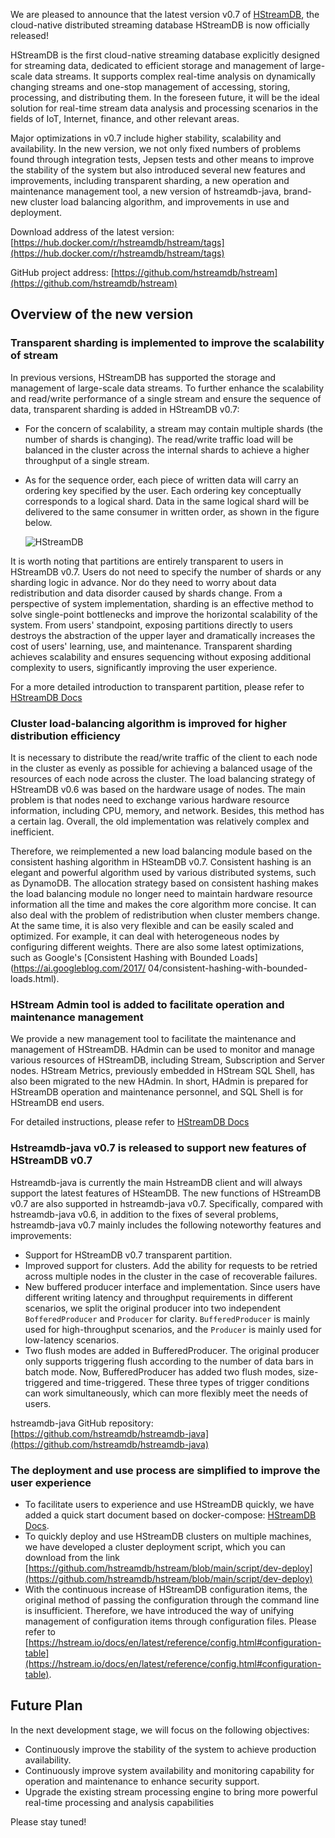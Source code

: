 We are pleased to announce that the latest version v0.7 of [HStreamDB](https://hstream.io), the cloud-native distributed streaming database HStreamDB is now officially released!

HStreamDB is the first cloud-native streaming database explicitly designed for streaming data, dedicated to efficient storage and management of large-scale data streams. It supports complex real-time analysis on dynamically changing streams and one-stop management of accessing, storing, processing, and distributing them. In the foreseen future, it will be the ideal solution for real-time stream data analysis and processing scenarios in the fields of IoT, Internet, finance, and other relevant areas.

Major optimizations in v0.7 include higher stability, scalability and availability. In the new version, we not only fixed numbers of problems found through integration tests, Jepsen tests and other means to improve the stability of the system but also introduced several new features and improvements, including transparent sharding, a new operation and maintenance management tool, a new version of hstreamdb-java, brand-new cluster load balancing algorithm, and improvements in use and deployment.

Download address of the latest version: [https://hub.docker.com/r/hstreamdb/hstream/tags](https://hub.docker.com/r/hstreamdb/hstream/tags) 

GitHub project address: [https://github.com/hstreamdb/hstream](https://github.com/hstreamdb/hstream) 

## Overview of the new version

### Transparent sharding is implemented to improve the scalability of stream

In previous versions, HStreamDB has supported the storage and management of large-scale data streams. To further enhance the scalability and read/write performance of a single stream and ensure the sequence of data, transparent sharding is added in HStreamDB v0.7:

- For the concern of scalability, a stream may contain multiple shards (the number of shards is changing). The read/write traffic load will be balanced in the cluster across the internal shards to achieve a higher throughput of a single stream.

- As for the sequence order, each piece of written data will carry an ordering key specified by the user. Each ordering key conceptually corresponds to a logical shard. Data in the same logical shard will be delivered to the same consumer in written order, as shown in the figure below.

  ![HStreamDB](https://static.emqx.net/images/dffa53e70e086e03fe2c537321eacd7f.png)

It is worth noting that partitions are entirely transparent to users in HStreamDB v0.7. Users do not need to specify the number of shards or any sharding logic in advance. Nor do they need to worry about data redistribution and data disorder caused by shards change. From a perspective of system implementation, sharding is an effective method to solve single-point bottlenecks and improve the horizontal scalability of the system. From users' standpoint, exposing partitions directly to users destroys the abstraction of the upper layer and dramatically increases the cost of users' learning, use, and maintenance. Transparent sharding achieves scalability and ensures sequencing without exposing additional complexity to users, significantly improving the user experience.

For a more detailed introduction to transparent partition, please refer to [HStreamDB Docs](https://hstream.io/docs/en/latest/concepts/transparent-sharding.html)

### Cluster load-balancing algorithm is improved for higher distribution efficiency

It is necessary to distribute the read/write traffic of the client to each node in the cluster as evenly as possible for achieving a balanced usage of the resources of each node across the cluster. The load balancing strategy of HStreamDB v0.6 was based on the hardware usage of nodes. The main problem is that nodes need to exchange various hardware resource information, including CPU, memory, and network. Besides, this method has a certain lag. Overall, the old implementation was relatively complex and inefficient.

Therefore, we reimplemented a new load balancing module based on the consistent hashing algorithm in HSteamDB v0.7. Consistent hashing is an elegant and powerful algorithm used by various distributed systems, such as DynamoDB. The allocation strategy based on consistent hashing makes the load balancing module no longer need to maintain hardware resource information all the time and makes the core algorithm more concise. It can also deal with the problem of redistribution when cluster members change. At the same time, it is also very flexible and can be easily scaled and optimized. For example, it can deal with heterogeneous nodes by configuring different weights. There are also some latest optimizations, such as Google's [Consistent Hashing with Bounded Loads](https://ai.googleblog.com/2017/ 04/consistent-hashing-with-bounded-loads.html).

### HStream Admin tool is added to facilitate operation and maintenance management

We provide a new management tool to facilitate the maintenance and management of HStreamDB. HAdmin can be used to monitor and manage various resources of HStreamDB, including Stream, Subscription and Server nodes. HStream Metrics, previously embedded in HStream SQL Shell, has also been migrated to the new HAdmin. In short, HAdmin is prepared for HStreamDB operation and maintenance personnel, and SQL Shell is for HStreamDB end users.

For detailed instructions, please refer to [HStreamDB Docs](https://hstream.io/docs/en/latest/admin/admin.html#server-command)

### **Hstreamdb-java v0.7 is released to support new features of HStreamDB v0.7**

Hstreamdb-java is currently the main HstreamDB client and will always support the latest features of HSteamDB. The new functions of HStreamDB v0.7 are also supported in hstreamdb-java v0.7. Specifically, compared with hstreamdb-java v0.6, in addition to the fixes of several problems, hstreamdb-java v0.7 mainly includes the following noteworthy features and improvements:

- Support for HStreamDB v0.7 transparent partition.
- Improved support for clusters. Add the ability for requests to be retried across multiple nodes in the cluster in the case of recoverable failures.
- New buffered producer interface and implementation. Since users have different writing latency and throughput requirements in different scenarios, we split the original producer into two independent `BofferedProducer` and `Producer` for clarity. `BufferedProducer` is mainly used for high-throughput scenarios, and the `Producer` is mainly used for low-latency scenarios.
- Two flush modes are added in BufferedProducer. The original producer only supports triggering flush according to the number of data bars in batch mode. Now, BufferedProducer has added two flush modes, size-triggered and time-triggered. These three types of trigger conditions can work simultaneously, which can more flexibly meet the needs of users.

hstreamdb-java GitHub repository: [https://github.com/hstreamdb/hstreamdb-java](https://github.com/hstreamdb/hstreamdb-java)

### The deployment and use process are simplified to improve the user experience

- To facilitate users to experience and use HStreamDB quickly, we have added a quick start document based on docker-compose: [HStreamDB Docs](https://hstream.io/docs/en/latest/start/quickstart-with-docker.html).
- To quickly deploy and use HStreamDB clusters on multiple machines, we have developed a cluster deployment script, which you can download from the link [https://github.com/hstreamdb/hstream/blob/main/script/dev-deploy](https://github.com/hstreamdb/hstream/blob/main/script/dev-deploy)
- With the continuous increase of HStreamDB configuration items, the original method of passing the configuration through the command line is insufficient. Therefore, we have introduced the way of unifying management of configuration items through configuration files. Please refer to [https://hstream.io/docs/en/latest/reference/config.html#configuration-table](https://hstream.io/docs/en/latest/reference/config.html#configuration-table).

## Future Plan

In the next development stage, we will focus on the following objectives:

- Continuously improve the stability of the system to achieve production availability.
- Continuously improve system availability and monitoring capability for operation and maintenance to enhance security support.
- Upgrade the existing stream processing engine to bring more powerful real-time processing and analysis capabilities

Please stay tuned!
